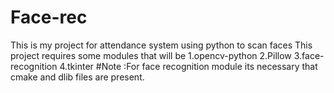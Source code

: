 # Face-rec
This is my project for attendance system using python to scan faces
This project requires some modules that will be
1.opencv-python
2.Pillow
3.face-recognition
4.tkinter
#Note :For face recognition module its necessary that cmake and dlib files are present.
